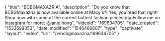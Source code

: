 {
    "title": "BCBGMAXAZRIA",
    "description": "Do you know that BCBGMaxazria is now available online at Macy's?! Yes, you read that right! Shop now with some of the current hottest fashion pieces!\n\nFollow me on Instagram for more: @janie.hong",
    "videoid": "169634705",
    "date_created": "1533599353",
    "date_modified": "1546466807",
    "type": "captivate",
    "layout": "video",
    "url": "\/v\/bcbgmaxazria\/169634705"
}